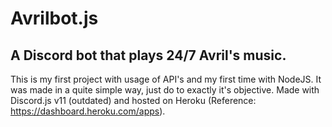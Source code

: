 # Avrilbot.js
## A Discord bot that plays 24/7 Avril's music.
This is my first project with usage of API's and my first time with NodeJS.
It was made in a quite simple way, just do to exactly it's objective.
Made with Discord.js v11 (outdated) and hosted on Heroku (Reference: https://dashboard.heroku.com/apps).
